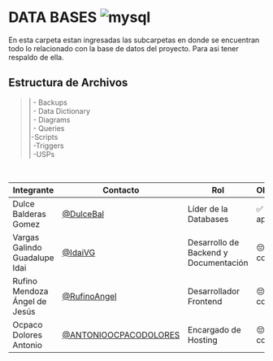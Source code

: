 # DATA BASES ![mysql](https://img.shields.io/badge/MySQL-005C84?style=for-the-badge&logo=mysql&logoColor=white)
En esta carpeta estan ingresadas las subcarpetas en donde se encuentran todo lo relacionado con la base de datos del proyecto. Para asi tener respaldo de ella.

   ## Estructura de Archivos
   >| - Backups<br>
   >| - Data Dictionary<br>
   >| - Diagrams<br>
    | - Queries<br>
    |-Scripts<br>
   >| -Triggers<br>
   >| -USPs<br>
   <br> 

   
   |Integrante|Contacto|Rol|Observaciones|
   |----------|--------|---|-------------|
   |Dulce Balderas Gomez|[@DulceBal](https://github.com/DulceBal)|Líder de la Databases|✅ Revisado y aprobado.|
   |Vargas Galindo Guadalupe Idai |[@IdaiVG](https://github.com/IdaiVG)|Desarrollo de Backend y Documentación|😔 Sin comentar|
   |Rufino Mendoza Ángel de Jesús|[@RufinoAngel](https://github.com/RufinoAngel)|Desarrollador Frontend|😔 Sin comentar|
   |Ocpaco Dolores Antonio|[@ANTONIOOCPACODOLORES](https://github.com/ANTONIOOCPACODOLORES)|Encargado de Hosting|😔 Sin comentar|
